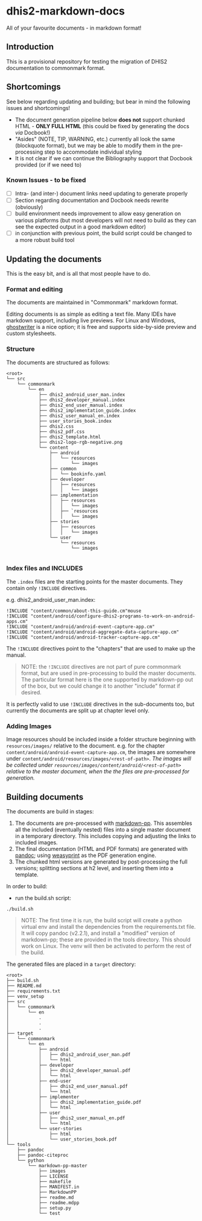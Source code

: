 # dhis2-markdown-docs
All of your favourite documents - in markdown format!

## Introduction

This is a provisional repository for testing the migration of DHIS2 documentation to commonmark format.

## Shortcomings

See below regarding updating and building; but bear in mind the following issues and shortcomings!


- The document generation pipeline below **does not** support chunked HTML - **ONLY FULL HTML** (this could be fixed by generating the docs _via_ Docbook!)
- "Asides" (NOTE, TIP, WARNING, etc.) currently all look the same (blockquote format), but we may be able to modify them in the pre-processing step to accommodate individual styling
- It is not clear if we can continue the Bibliography support that Docbook provided (or if we need to)

### Known Issues - to be fixed

- [ ] Intra- (and inter-) document links need updating to generate properly
- [ ] Section regarding documentation and Docbook needs rewrite (obviously)
- [ ] build environment needs improvement to allow easy generation on various platforms (but most developers will not need to build as they can see the expected output in a good markdown editor)
- [ ] in conjunction with previous point, the build script could be changed to a more robust build tool

## Updating the documents
This is the easy bit, and is all that most people have to do.

### Format and editing
The documents are maintained in "Commonmark" markdown format.

Editing documents is as simple as editing a text file. Many IDEs have markdown support, including live previews. For Linux and Windows, [ghostwriter](https://wereturtle.github.io/ghostwriter/) is a nice option; it is free and supports side-by-side preview and custom stylesheets.


### Structure

The documents are structured as follows:

```
<root>
└── src
    └── commonmark
        └── en
	        ├── dhis2_android_user_man.index
	        ├── dhis2_developer_manual.index
	        ├── dhis2_end_user_manual.index
	        ├── dhis2_implementation_guide.index
	        ├── dhis2_user_manual_en.index
	        ├── user_stories_book.index
	        ├── dhis2.css
	        ├── dhis2_pdf.css
	        ├── dhis2_template.html
	        ├── dhis2-logo-rgb-negative.png
	        └── content
	            ├── android
	            │   └── resources
	            │       └── images
	            ├── common
	            │   └── bookinfo.yaml
	            ├── developer
	            │   ├── resources
	            │   │   └── images
	            ├── implementation
	            │   ├── resources
	            │   │   └── images
	            │   ├── `resources
	            │   │   └── images
	            ├── stories
	            │   ├── resources
	            │   │   └── images
	            └── user
	                └── resources
	                    └── images


```

### Index files and INCLUDES

The `.index` files are the starting points for the master documents. They contain only `!INCLUDE` directives.

e.g. dhis2_android_user_man.index:
```
!INCLUDE "content/common/about-this-guide.cm"mouse
!INCLUDE "content/android/configure-dhis2-programs-to-work-on-android-apps.cm"
!INCLUDE "content/android/android-event-capture-app.cm"
!INCLUDE "content/android/android-aggregate-data-capture-app.cm"
!INCLUDE "content/android/android-tracker-capture-app.cm"
```

The `!INCLUDE` directives point to the "chapters" that are used to make up the manual. 

> NOTE:
> the `!INCLUDE` directives are not part of pure commonmark format, but are used in pre-processing to build the master documents. The particular format here is the one supported by markdown-pp out of the box, but we could change it to another "include" format if desired.

It is perfectly valid to use `!INCLUDE` directives in the sub-documents too, but currently the documents are split up at chapter level only.

### Adding Images

Image resources should be included inside a folder structure beginning with `resources/images/` relative to the document. e.g. for the chapter `content/android/android-event-capture-app.cm`, the images are somewhere under `content/android/resources/images/<rest-of-path>`. _The images will be collected under `resources/images/content/android/<rest-of-path>` relative to the master document, when the the files are pre-processed for generation._  



## Building documents

The documents are build in stages:

1. The documents are pre-processed with [markdown-pp](https://github.com/jreese/markdown-pp). This assembles all the included (eventually nested) files into a single master document in a temporary directory. This includes copying and adjusting the links to included images.
2. The final documentation (HTML and PDF formats) are generated with [pandoc](https://pandoc.org/); using [weasyprint](https://weasyprint.readthedocs.io/en/stable/#) as the PDF generation engine.
3. The chunked html versions are generated by post-processing the full versions; splitting sections at h2 level, and inserting them into a template.

In order to build:

- run the build.sh script:
```
./build.sh
```

> NOTE:
> The first time it is run, the build script will create a python virtual env and install the dependencies from the requirements.txt file. It will copy pandoc (v2.2.1), and install a "modified" version of markdown-pp; these are provided in the tools directory. This should work on Linux. The venv will then be activated to perform the rest of the build.

The generated files are placed in a `target` directory:

```
<root>
├── build.sh
├── README.md
├── requirements.txt
├── venv_setup
├── src
│   └── commonmark
│       └── en
│           .
│           .
│           .
├── target
│   └── commonmark
│       └── en
│           ├── android
│           │   ├── dhis2_android_user_man.pdf
│           │   └── html
│           ├── developer
│           │   ├── dhis2_developer_manual.pdf
│           │   └── html
│           ├── end-user
│           │   ├── dhis2_end_user_manual.pdf
│           │   └── html
│           ├── implementer
│           │   ├── dhis2_implementation_guide.pdf
│           │   └── html
│           ├── user
│           │   ├── dhis2_user_manual_en.pdf
│           │   └── html
│           └── user-stories
│               ├── html
│               └── user_stories_book.pdf
└── tools
    ├── pandoc
    ├── pandoc-citeproc
    └── python
        └── markdown-pp-master
            ├── images
            ├── LICENSE
            ├── makefile
            ├── MANIFEST.in
            ├── MarkdownPP
            ├── readme.md
            ├── readme.mdpp
            ├── setup.py
            └── test


```

